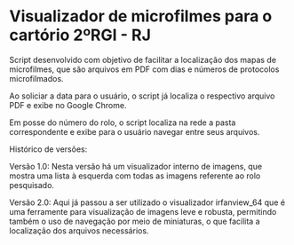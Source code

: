 # Visualizador de microfilmes para o cartório 2ºRGI - RJ

Script desenvolvido com objetivo de facilitar a localização dos mapas de microfilmes, que são arquivos em PDF com dias e números de protocolos microfilmados.


Ao soliciar a data para o usuário, o script já localiza o respectivo arquivo PDF e exibe no Google Chrome.

Em posse do número do rolo, o script localiza na rede a pasta correspondente e exibe para o usuário navegar entre seus arquivos.

Histórico de versões:

Versão 1.0:
Nesta versão há um visualizador interno de imagens, que mostra uma lista à esquerda com todas as imagens referente ao rolo pesquisado.

Versão 2.0:
Aqui já passou a ser utilizado o visualizador irfanview_64 que é uma ferramente para visualização de imagens leve e robusta, 
permitindo também o uso de navegação por meio de miniaturas, o que facilita a localização dos arquivos necessários.
